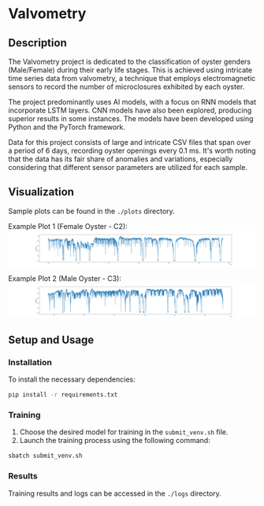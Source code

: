 
# Valvometry

## Description
The Valvometry project is dedicated to the classification of oyster genders (Male/Female) during their early life stages. This is achieved using intricate time series data from valvometry, a technique that employs electromagnetic sensors to record the number of microclosures exhibited by each oyster.

The project predominantly uses AI models, with a focus on RNN models that incorporate LSTM layers. CNN models have also been explored, producing superior results in some instances. The models have been developed using Python and the PyTorch framework.

Data for this project consists of large and intricate CSV files that span over a period of 6 days, recording oyster openings every 0.1 ms. It's worth noting that the data has its fair share of anomalies and variations, especially considering that different sensor parameters are utilized for each sample.

## Visualization
Sample plots can be found in the `./plots` directory.

Example Plot 1 (Female Oyster - C2):
![Female Oyster - C2](./plots/C2_F.png)

Example Plot 2 (Male Oyster - C3):
![Male Oyster - C3](./plots/C3_M.png)

## Setup and Usage

### Installation
To install the necessary dependencies:
```bash
pip install -r requirements.txt
```

### Training
1. Choose the desired model for training in the `submit_venv.sh` file.
2. Launch the training process using the following command:
```bash
sbatch submit_venv.sh
```

### Results
Training results and logs can be accessed in the `./logs` directory.
